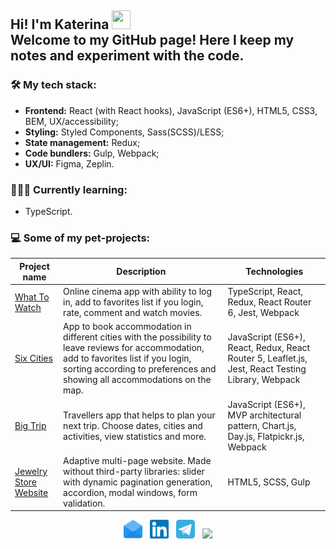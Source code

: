 <h2 align="left">Hi! I'm Katerina <img width="30" height="30" src="https://media.tenor.com/images/3b388fe03da271d2674faf85eb7c3fcd/tenor.gif"><br>
Welcome to my GitHub page! Here I keep my notes and experiment with the code.
</h2>

### 🛠 My tech stack:

- **Frontend:** React (with React hooks), JavaScript (ES6+), HTML5, CSS3, BEM, UX/accessibility;
- **Styling:** Styled Components, Sass(SCSS)/LESS;
- **State management:** Redux;
- **Code bundlers:** Gulp, Webpack;
- **UX/UI:** Figma, Zeplin.

### 👩🏻‍🎓 Currently learning:
- TypeScript.

### 💻 Some of my pet-projects:

| Project name        | Description          | Technologies  |
| ------------- | ------------- | ----- |
| [What To Watch](https://github.com/katareena/1018255-what-to-watch-10) | Online cinema app with ability to log in, add to favorites list if you login, rate, comment and watch movies. | TypeScript, React, Redux, React Router 6, Jest, Webpack |
| [Six Cities](https://github.com/katareena/six-cities) | App to book accommodation in different cities with the possibility to leave reviews for accommodation, add to favorites list if you login, sorting according to preferences and showing all accommodations on the map. | JavaScript (ES6+), React, Redux, React Router 5, Leaflet.js, Jest, React Testing Library, Webpack |
| [Big Trip](https://github.com/katareena/1018255-big-trip-16) | Travellers app that helps to plan your next trip. Choose dates, cities and activities, view statistics and more. | JavaScript (ES6+), MVP architectural pattern, Chart.js, Day.js, Flatpickr.js, Webpack |
| [Jewelry Store Website](https://github.com/katareena/accelerator_jewellery) | Adaptive multi-page website. Made without third-party libraries: slider with dynamic pagination generation, accordion, modal windows, form validation. | HTML5, SCSS, Gulp |

<p align="center">
<a href="mailto:w10160177@gmail.com"><img height="30" src="https://raw.githubusercontent.com//katareena/katareena/master/003-email.svg"></a>&nbsp;&nbsp;
<a href="https://www.linkedin.com/in/ekaterina-reznikova/"><img height="30" src="https://raw.githubusercontent.com//katareena/katareena/master/001-linkedin.svg"></a>&nbsp;&nbsp;
<a href="https://t.me/katareenaa"><img height="30" src="https://raw.githubusercontent.com//katareena/katareena/master/004-telegram.svg"></a>&nbsp;&nbsp;
<a href="https://www.codewars.com/users/katareena/"><img height="30" src="https://www.codewars.com/users/katareena/badges/micro"></a>
</p>
